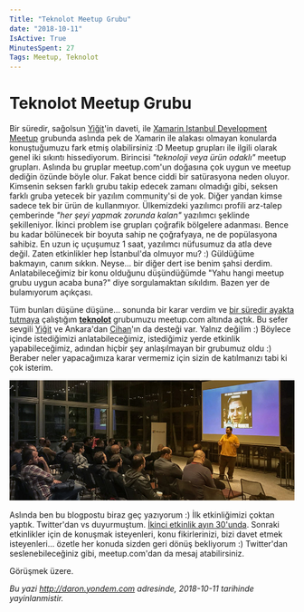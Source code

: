 ```yaml
---
Title: "Teknolot Meetup Grubu"
date: "2018-10-11"
IsActive: True
MinutesSpent: 27
Tags: Meetup, Teknolot
---
```

# Teknolot Meetup Grubu

Bir süredir, sağolsun [Yiğit](https://twitter.com/ozaksuty)'in daveti, ile [Xamarin Istanbul Development Meetup](https://www.meetup.com/Xamarin-Istanbul-Development-Meetup/) grubunda aslında pek de Xamarin ile alakası olmayan konularda konuştuğumuzu fark etmiş olabilirsiniz :D Meetup grupları ile ilgili olarak genel iki sıkıntı hissediyorum. Birincisi *"teknoloji veya ürün odaklı"* meetup grupları. Aslında bu gruplar meetup.com'un doğasına çok uygun ve meetup dediğin özünde böyle olur. Fakat bence ciddi bir satürasyona neden oluyor. Kimsenin seksen farklı grubu takip edecek zamanı olmadığı gibi, seksen farklı gruba yetecek bir yazılım community'si de yok. Diğer yandan kimse sadece tek bir ürün de kullanmıyor. Ülkemizdeki yazılımcı profili arz-talep çemberinde *"her şeyi yapmak zorunda kalan"* yazılımcı şeklinde şekilleniyor. İkinci problem ise grupları çoğrafik bölgelere adanması. Bence bu kadar bölünecek bir boyuta sahip ne çoğrafyaya, ne de popülasyona sahibiz. En uzun iç uçuşumuz 1 saat, yazılımcı nüfusumuz da atla deve değil. Zaten etkinlikler hep İstanbul'da olmuyor mu? :) Güldüğüme bakmayın, canım sıkkın. Neyse... bir diğer dert ise benim şahsi derdim. Anlatabileceğimiz bir konu olduğunu düşündüğümde "Yahu hangi meetup grubu uygun acaba buna?" diye sorgulamaktan sıkıldım. Bazen yer de bulamıyorum açıkçası. 

Tüm bunları düşüne düşüne... sonunda bir karar verdim ve [bir süredir ayakta tutmaya](http://daron.yondem.com/teknolottv_darontv_ve_azureshowcom) çalıştığım [**teknolot**](https://www.meetup.com/Teknolot/) grubumuzu meetup.com altında açtık. Bu sefer sevgili [Yiğit](https://twitter.com/ozaksuty) ve Ankara'dan [Cihan](https://twitter.com/cihanyakar)'ın da desteği var. Yalnız değilim :) Böylece içinde istediğimizi anlatabileceğimiz, istediğimiz yerde etkinlik yapabileceğimiz, adından hiçbir şey anlaşılmayan bir grubumuz oldu :) Beraber neler yapacağımıza karar vermemiz için sizin de katılmanızı tabi ki çok isterim. 

![](media/Teknolot-Meetup-Group/azure-devops-teknolot-meetup.jpg)

Aslında ben bu blogpostu biraz geç yazıyorum :) İlk etkinliğimizi çoktan yaptık. Twitter'dan vs duyurmuştum. [İkinci etkinlik ayın 30'unda](https://www.meetup.com/Teknolot/events/255230251/). Sonraki etkinlikler için de konuşmak isteyenleri, konu fikirlerinizi, bizi davet etmek isteyenleri... özetle her konuda sizden geri dönüş bekliyorum :) Twitter'dan seslenebileceğiniz gibi, meetup.com'dan da mesaj atabilirsiniz. 

Görüşmek üzere.

*Bu yazi http://daron.yondem.com adresinde, 2018-10-11 tarihinde yayinlanmistir.*
